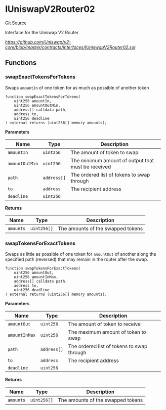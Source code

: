 # IUniswapV2Router02
[Git Source](https://github.com/seamless-protocol/ilm-v2/blob/e2065c10183acb51865104847d299ff5ad4684d2/src/interfaces/periphery/IUniswapV2Router02.sol)

Interface for the Uniswap V2 Router

*https://github.com/Uniswap/v2-core/blob/master/contracts/interfaces/IUniswapV2Router02.sol*


## Functions
### swapExactTokensForTokens

Swaps `amountIn` of one token for as much as possible of another token


```solidity
function swapExactTokensForTokens(
    uint256 amountIn,
    uint256 amountOutMin,
    address[] calldata path,
    address to,
    uint256 deadline
) external returns (uint256[] memory amounts);
```
**Parameters**

|Name|Type|Description|
|----|----|-----------|
|`amountIn`|`uint256`|The amount of token to swap|
|`amountOutMin`|`uint256`|The minimum amount of output that must be received|
|`path`|`address[]`|The ordered list of tokens to swap through|
|`to`|`address`|The recipient address|
|`deadline`|`uint256`||

**Returns**

|Name|Type|Description|
|----|----|-----------|
|`amounts`|`uint256[]`|The amounts of the swapped tokens|


### swapTokensForExactTokens

Swaps as little as possible of one token for `amountOut` of another along the specified path (reversed)
that may remain in the router after the swap.


```solidity
function swapTokensForExactTokens(
    uint256 amountOut,
    uint256 amountInMax,
    address[] calldata path,
    address to,
    uint256 deadline
) external returns (uint256[] memory amounts);
```
**Parameters**

|Name|Type|Description|
|----|----|-----------|
|`amountOut`|`uint256`|The amount of token to receive|
|`amountInMax`|`uint256`|The maximum amount of token to swap|
|`path`|`address[]`|The ordered list of tokens to swap through|
|`to`|`address`|The recipient address|
|`deadline`|`uint256`||

**Returns**

|Name|Type|Description|
|----|----|-----------|
|`amounts`|`uint256[]`|The amounts of the swapped tokens|


